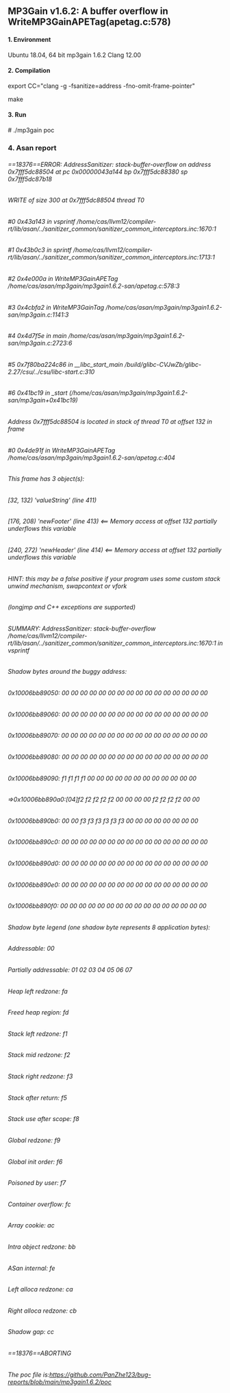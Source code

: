 ## MP3Gain v1.6.2: A buffer overflow in WriteMP3GainAPETag(apetag.c:578)

#### 1. Environment

Ubuntu 18.04, 64 bit
mp3gain 1.6.2
Clang 12.00

#### 2. Compilation

export CC="clang -g -fsanitize=address -fno-omit-frame-pointer"

make

#### 3. Run

\# ./mp3gain  poc

### 4. Asan report

###### ==18376==ERROR: AddressSanitizer: stack-buffer-overflow on address 0x7fff5dc88504 at pc 0x00000043a144 bp 0x7fff5dc88380 sp 0x7fff5dc87b18

###### WRITE of size 300 at 0x7fff5dc88504 thread T0

######     #0 0x43a143 in vsprintf /home/cas/llvm12/compiler-rt/lib/asan/../sanitizer_common/sanitizer_common_interceptors.inc:1670:1

######     #1 0x43b0c3 in sprintf /home/cas/llvm12/compiler-rt/lib/asan/../sanitizer_common/sanitizer_common_interceptors.inc:1713:1

######     #2 0x4e000a in WriteMP3GainAPETag /home/cas/asan/mp3gain/mp3gain1.6.2-san/apetag.c:578:3

######     #3 0x4cbfa2 in WriteMP3GainTag /home/cas/asan/mp3gain/mp3gain1.6.2-san/mp3gain.c:1141:3

######     #4 0x4d7f5e in main /home/cas/asan/mp3gain/mp3gain1.6.2-san/mp3gain.c:2723:6

######     #5 0x7f80ba224c86 in __libc_start_main /build/glibc-CVJwZb/glibc-2.27/csu/../csu/libc-start.c:310

######     #6 0x41bc19 in _start (/home/cas/asan/mp3gain/mp3gain1.6.2-san/mp3gain+0x41bc19)

###### Address 0x7fff5dc88504 is located in stack of thread T0 at offset 132 in frame

######     #0 0x4de91f in WriteMP3GainAPETag /home/cas/asan/mp3gain/mp3gain1.6.2-san/apetag.c:404

###### This frame has 3 object(s):

######     [32, 132) 'valueString' (line 411)

######     [176, 208) 'newFooter' (line 413) <== Memory access at offset 132 partially underflows this variable

######     [240, 272) 'newHeader' (line 414) <== Memory access at offset 132 partially underflows this variable

###### HINT: this may be a false positive if your program uses some custom stack unwind mechanism, swapcontext or vfork

######       (longjmp and C++ exceptions *are* supported)

###### SUMMARY: AddressSanitizer: stack-buffer-overflow /home/cas/llvm12/compiler-rt/lib/asan/../sanitizer_common/sanitizer_common_interceptors.inc:1670:1 in vsprintf

###### Shadow bytes around the buggy address:

######   0x10006bb89050: 00 00 00 00 00 00 00 00 00 00 00 00 00 00 00 00

######   0x10006bb89060: 00 00 00 00 00 00 00 00 00 00 00 00 00 00 00 00

######   0x10006bb89070: 00 00 00 00 00 00 00 00 00 00 00 00 00 00 00 00

######   0x10006bb89080: 00 00 00 00 00 00 00 00 00 00 00 00 00 00 00 00

######   0x10006bb89090: f1 f1 f1 f1 00 00 00 00 00 00 00 00 00 00 00 00

###### =>0x10006bb890a0:[04]f2 f2 f2 f2 f2 00 00 00 00 f2 f2 f2 f2 00 00

######   0x10006bb890b0: 00 00 f3 f3 f3 f3 f3 f3 00 00 00 00 00 00 00 00

######   0x10006bb890c0: 00 00 00 00 00 00 00 00 00 00 00 00 00 00 00 00

######   0x10006bb890d0: 00 00 00 00 00 00 00 00 00 00 00 00 00 00 00 00

######   0x10006bb890e0: 00 00 00 00 00 00 00 00 00 00 00 00 00 00 00 00

######   0x10006bb890f0: 00 00 00 00 00 00 00 00 00 00 00 00 00 00 00 00

###### Shadow byte legend (one shadow byte represents 8 application bytes):

######   Addressable:           00

######   Partially addressable: 01 02 03 04 05 06 07 

######   Heap left redzone:       fa

######   Freed heap region:       fd

######   Stack left redzone:      f1

######   Stack mid redzone:       f2

######   Stack right redzone:     f3

######   Stack after return:      f5

######   Stack use after scope:   f8

######   Global redzone:          f9

######   Global init order:       f6

######   Poisoned by user:        f7

######   Container overflow:      fc

######   Array cookie:            ac

######   Intra object redzone:    bb

######   ASan internal:           fe

######   Left alloca redzone:     ca

######   Right alloca redzone:    cb

######   Shadow gap:              cc

###### ==18376==ABORTING

###### The poc file is:https://github.com/PanZhe123/bug-reports/blob/main/mp3gain1.6.2/poc
